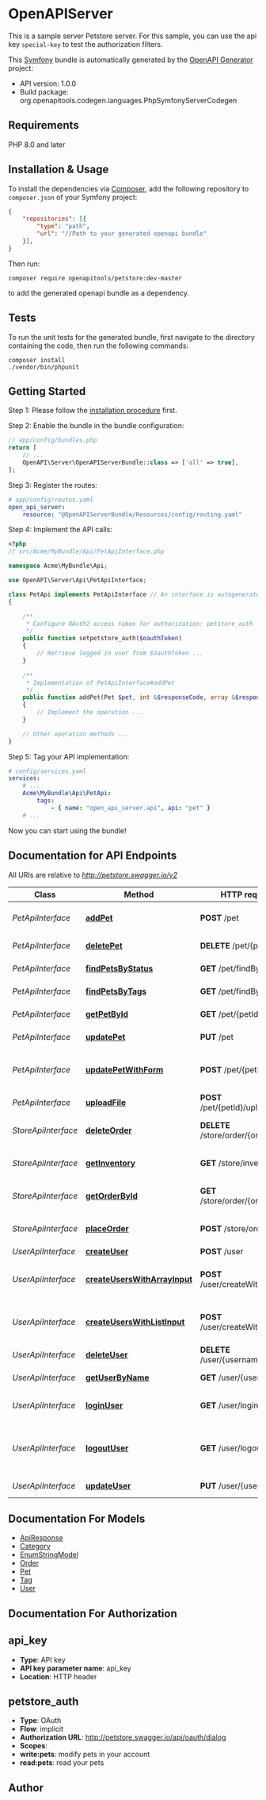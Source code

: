 # OpenAPIServer
This is a sample server Petstore server. For this sample, you can use the api key `special-key` to test the authorization filters.

This [Symfony](https://symfony.com/) bundle is automatically generated by the [OpenAPI Generator](https://openapi-generator.tech) project:

- API version: 1.0.0
- Build package: org.openapitools.codegen.languages.PhpSymfonyServerCodegen

## Requirements

PHP 8.0 and later

## Installation & Usage

To install the dependencies via [Composer](http://getcomposer.org/), add the following repository to `composer.json` of your Symfony project:

```json
{
    "repositories": [{
        "type": "path",
        "url": "//Path to your generated openapi bundle"
    }],
}
```

Then run:

```
composer require openapitools/petstore:dev-master
```

to add the generated openapi bundle as a dependency.

## Tests

To run the unit tests for the generated bundle, first navigate to the directory containing the code, then run the following commands:

```
composer install
./vendor/bin/phpunit
```


## Getting Started

Step 1: Please follow the [installation procedure](#installation--usage) first.

Step 2: Enable the bundle in the bundle configuration:

```php
// app/config/bundles.php
return [
    // ...
    OpenAPI\Server\OpenAPIServerBundle::class => ['all' => true],
];
```

Step 3: Register the routes:

```yaml
# app/config/routes.yaml
open_api_server:
    resource: "@OpenAPIServerBundle/Resources/config/routing.yaml"
```

Step 4: Implement the API calls:

```php
<?php
// src/Acme/MyBundle/Api/PetApiInterface.php

namespace Acme\MyBundle\Api;

use OpenAPI\Server\Api\PetApiInterface;

class PetApi implements PetApiInterface // An interface is autogenerated
{

    /**
     * Configure OAuth2 access token for authorization: petstore_auth
     */
    public function setpetstore_auth($oauthToken)
    {
        // Retrieve logged in user from $oauthToken ...
    }
    
    /**
     * Implementation of PetApiInterface#addPet
     */
    public function addPet(Pet $pet, int &$responseCode, array &$responseHeaders): array|object|null
    {
        // Implement the operation ...
    }

    // Other operation methods ...
}
```

Step 5: Tag your API implementation:

```yaml
# config/services.yaml
services:
    # ...
    Acme\MyBundle\Api\PetApi:
        tags:
            - { name: "open_api_server.api", api: "pet" }
    # ...
```

Now you can start using the bundle!


## Documentation for API Endpoints

All URIs are relative to *http://petstore.swagger.io/v2*

Class | Method | HTTP request | Description
------------ | ------------- | ------------- | -------------
*PetApiInterface* | [**addPet**](docs/Api/PetApiInterface.md#addpet) | **POST** /pet | Add a new pet to the store
*PetApiInterface* | [**deletePet**](docs/Api/PetApiInterface.md#deletepet) | **DELETE** /pet/{petId} | Deletes a pet
*PetApiInterface* | [**findPetsByStatus**](docs/Api/PetApiInterface.md#findpetsbystatus) | **GET** /pet/findByStatus | Finds Pets by status
*PetApiInterface* | [**findPetsByTags**](docs/Api/PetApiInterface.md#findpetsbytags) | **GET** /pet/findByTags | Finds Pets by tags
*PetApiInterface* | [**getPetById**](docs/Api/PetApiInterface.md#getpetbyid) | **GET** /pet/{petId} | Find pet by ID
*PetApiInterface* | [**updatePet**](docs/Api/PetApiInterface.md#updatepet) | **PUT** /pet | Update an existing pet
*PetApiInterface* | [**updatePetWithForm**](docs/Api/PetApiInterface.md#updatepetwithform) | **POST** /pet/{petId} | Updates a pet in the store with form data
*PetApiInterface* | [**uploadFile**](docs/Api/PetApiInterface.md#uploadfile) | **POST** /pet/{petId}/uploadImage | uploads an image
*StoreApiInterface* | [**deleteOrder**](docs/Api/StoreApiInterface.md#deleteorder) | **DELETE** /store/order/{orderId} | Delete purchase order by ID
*StoreApiInterface* | [**getInventory**](docs/Api/StoreApiInterface.md#getinventory) | **GET** /store/inventory | Returns pet inventories by status
*StoreApiInterface* | [**getOrderById**](docs/Api/StoreApiInterface.md#getorderbyid) | **GET** /store/order/{orderId} | Find purchase order by ID
*StoreApiInterface* | [**placeOrder**](docs/Api/StoreApiInterface.md#placeorder) | **POST** /store/order | Place an order for a pet
*UserApiInterface* | [**createUser**](docs/Api/UserApiInterface.md#createuser) | **POST** /user | Create user
*UserApiInterface* | [**createUsersWithArrayInput**](docs/Api/UserApiInterface.md#createuserswitharrayinput) | **POST** /user/createWithArray | Creates list of users with given input array
*UserApiInterface* | [**createUsersWithListInput**](docs/Api/UserApiInterface.md#createuserswithlistinput) | **POST** /user/createWithList | Creates list of users with given input array
*UserApiInterface* | [**deleteUser**](docs/Api/UserApiInterface.md#deleteuser) | **DELETE** /user/{username} | Delete user
*UserApiInterface* | [**getUserByName**](docs/Api/UserApiInterface.md#getuserbyname) | **GET** /user/{username} | Get user by user name
*UserApiInterface* | [**loginUser**](docs/Api/UserApiInterface.md#loginuser) | **GET** /user/login | Logs user into the system
*UserApiInterface* | [**logoutUser**](docs/Api/UserApiInterface.md#logoutuser) | **GET** /user/logout | Logs out current logged in user session
*UserApiInterface* | [**updateUser**](docs/Api/UserApiInterface.md#updateuser) | **PUT** /user/{username} | Updated user


## Documentation For Models

 - [ApiResponse](docs/Model/ApiResponse.md)
 - [Category](docs/Model/Category.md)
 - [EnumStringModel](docs/Model/EnumStringModel.md)
 - [Order](docs/Model/Order.md)
 - [Pet](docs/Model/Pet.md)
 - [Tag](docs/Model/Tag.md)
 - [User](docs/Model/User.md)


## Documentation For Authorization


## api_key

- **Type**: API key
- **API key parameter name**: api_key
- **Location**: HTTP header

## petstore_auth

- **Type**: OAuth
- **Flow**: implicit
- **Authorization URL**: http://petstore.swagger.io/api/oauth/dialog
- **Scopes**: 
 - **write:pets**: modify pets in your account
 - **read:pets**: read your pets


## Author



